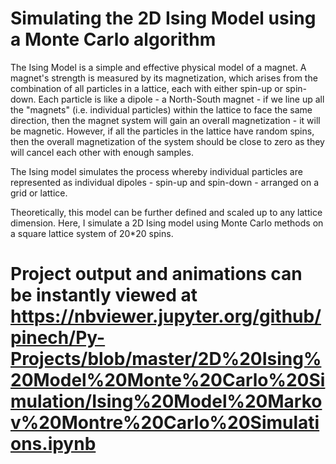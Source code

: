 # Simulating the 2D Ising Model using a Monte Carlo algorithm

The Ising Model is a simple and effective physical model of a magnet. 
A magnet's strength is measured by its magnetization, which arises from the combination of all particles in a lattice, each with either spin-up or spin-down.
Each particle is like a dipole - a North-South magnet - if we line up all the "magnets" (i.e. individual particles) within the lattice to face the same direction, then the magnet system will gain an overall magnetization - it will be magnetic.
However, if all the particles in the lattice have random spins, then the overall magnetization of the system should be close to zero as they will cancel each other with enough samples.

The Ising model simulates the process whereby individual particles are represented as individual dipoles - spin-up and spin-down - arranged on a grid or lattice.

Theoretically, this model can be further defined and scaled up to any lattice dimension.
Here, I simulate a 2D Ising model using Monte Carlo methods on a square lattice system of 20*20 spins.

# Project output and animations can be instantly viewed at https://nbviewer.jupyter.org/github/pinech/Py-Projects/blob/master/2D%20Ising%20Model%20Monte%20Carlo%20Simulation/Ising%20Model%20Markov%20Montre%20Carlo%20Simulations.ipynb
